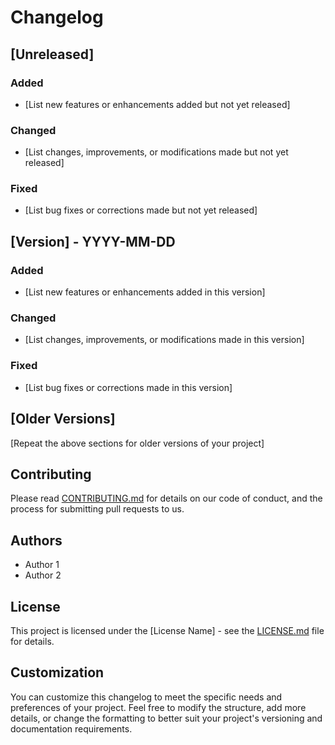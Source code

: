 
# Changelog



## [Unreleased]

### Added

- [List new features or enhancements added but not yet released]

### Changed

- [List changes, improvements, or modifications made but not yet released]

### Fixed

- [List bug fixes or corrections made but not yet released]

## [Version] - YYYY-MM-DD

### Added

- [List new features or enhancements added in this version]

### Changed

- [List changes, improvements, or modifications made in this version]

### Fixed

- [List bug fixes or corrections made in this version]

## [Older Versions]

[Repeat the above sections for older versions of your project]

## Contributing

Please read [CONTRIBUTING.md](./contributing-template.md) for details on our code of conduct, and the process for submitting pull requests to us.

## Authors

- Author 1
- Author 2

## License

This project is licensed under the [License Name] - see the [LICENSE.md](./license-template.md) file for details.

## Customization

You can customize this changelog to meet the specific needs and preferences of your project. Feel free to modify the structure, add more details, or change the formatting to better suit your project's versioning and documentation requirements.